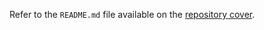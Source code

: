Refer to the `README.md` file available on the [repository cover](https://github.com/AnkanSaha/Portfolio).
